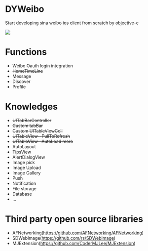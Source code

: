# DYWeibo
Start developing sina weibo ios client from scratch by objective-c

![](http://ww1.sinaimg.cn/large/006jcfq8gw1eyp2j36obaj309d0goaay.jpg)


# Functions
* Weibo Oauth login integration
* <del>HomeTimeLine</del>
* Message
* Discover
* Profile

# Knowledges
* <del>UITabBarController</del>
* <del>Custom tabBar</del>
* <del>Custom UITableViewCell</del>
* <del>UITableView--PullToRefresh</del>
* <del>UITableView--AutoLoad more</del>
* AutoLayout
* TipsView
* AlertDialogView
* Image pick
* Image Upload
* Image Gallery
* Push
* Notification
* File storage
* Database
* ...


# Third party open source libraries
* AFNetworking(<https://github.com/AFNetworking/AFNetworking>)
* SDWebImage(<https://github.com/rs/SDWebImage>)
* MJExtension(<https://github.com/CoderMJLee/MJExtension>)
